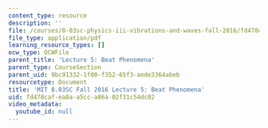 ```yaml
---
content_type: resource
description: ''
file: /courses/8-03sc-physics-iii-vibrations-and-waves-fall-2016/fd478cafea8aa5cca86a02f31c54dc02_MIT8_03SCF16_hw_Lec5.pdf
file_type: application/pdf
learning_resource_types: []
ocw_type: OCWFile
parent_title: 'Lecture 5: Beat Phenomena'
parent_type: CourseSection
parent_uid: 9bc91332-1f00-f352-65f3-aede3364abeb
resourcetype: Document
title: 'MIT 8.03SC Fall 2016 Lecture 5: Beat Phenomena'
uid: fd478caf-ea8a-a5cc-a86a-02f31c54dc02
video_metadata:
  youtube_id: null
---
```

